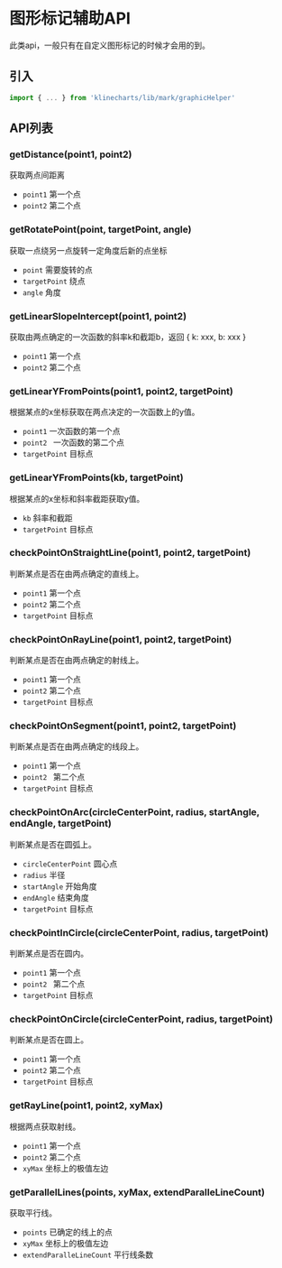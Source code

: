 # 图形标记辅助API

此类api，一般只有在自定义图形标记的时候才会用的到。


## 引入
```javascript
import { ... } from 'klinecharts/lib/mark/graphicHelper'
```


## API列表
### getDistance(point1, point2)
获取两点间距离

- `point1` 第一个点
- `point2` 第二个点



### getRotatePoint(point, targetPoint, angle)
获取一点绕另一点旋转一定角度后新的点坐标

- `point` 需要旋转的点
- `targetPoint` 绕点
- `angle` 角度



### getLinearSlopeIntercept(point1, point2)
获取由两点确定的一次函数的斜率k和截距b，返回 { k: xxx, b: xxx }

- `point1` 第一个点
- `point2` 第二个点



### getLinearYFromPoints(point1, point2, targetPoint)
根据某点的x坐标获取在两点决定的一次函数上的y值。

- `point1` 一次函数的第一个点
- `point2 ` 一次函数的第二个点
- `targetPoint` 目标点



### getLinearYFromPoints(kb, targetPoint)
根据某点的x坐标和斜率截距获取y值。

- `kb` 斜率和截距
- `targetPoint` 目标点



### checkPointOnStraightLine(point1, point2, targetPoint)
判断某点是否在由两点确定的直线上。

- `point1` 第一个点
- `point2` 第二个点
- `targetPoint` 目标点



### checkPointOnRayLine(point1, point2, targetPoint)
判断某点是否在由两点确定的射线上。

- `point1` 第一个点
- `point2` 第二个点
- `targetPoint` 目标点



### checkPointOnSegment(point1, point2, targetPoint)
判断某点是否在由两点确定的线段上。

- `point1` 第一个点
- `point2 ` 第二个点
- `targetPoint` 目标点



### checkPointOnArc(circleCenterPoint, radius, startAngle, endAngle, targetPoint)
判断某点是否在圆弧上。

- `circleCenterPoint` 圆心点
- `radius` 半径
- `startAngle` 开始角度
- `endAngle` 结束角度
- `targetPoint` 目标点



### checkPointInCircle(circleCenterPoint, radius, targetPoint)
判断某点是否在圆内。

- `point1` 第一个点
- `point2 ` 第二个点
- `targetPoint` 目标点



### checkPointOnCircle(circleCenterPoint, radius, targetPoint)
判断某点是否在圆上。

- `point1` 第一个点
- `point2` 第二个点
- `targetPoint` 目标点



### getRayLine(point1, point2, xyMax)
根据两点获取射线。

- `point1` 第一个点
- `point2` 第二个点
- `xyMax` 坐标上的极值左边



### getParallelLines(points, xyMax, extendParalleLineCount)
获取平行线。

- `points` 已确定的线上的点
- `xyMax` 坐标上的极值左边
- `extendParalleLineCount` 平行线条数
